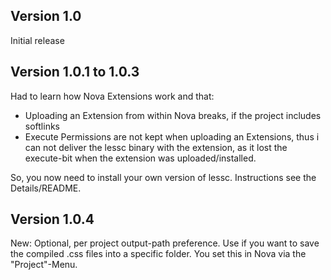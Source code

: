 ## Version 1.0

Initial release

## Version 1.0.1 to 1.0.3

Had to learn how Nova Extensions work and that:

- Uploading an Extension from within Nova breaks, if the project includes softlinks
- Execute Permissions are not kept when uploading an Extensions, thus i can not deliver the lessc binary with the extension, as it lost the execute-bit when the extension was uploaded/installed.
	
So, you now need to install your own version of lessc. Instructions see the Details/README.

## Version 1.0.4

New: Optional, per project output-path preference. Use if you want to save the compiled .css files into a specific folder. You set this in Nova via the "Project"-Menu.

